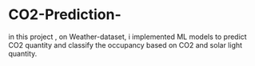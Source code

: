 # CO2-Prediction-
in this project , on Weather-dataset, i implemented ML models to predict CO2 quantity and classify the occupancy based on CO2 and solar light quantity.

